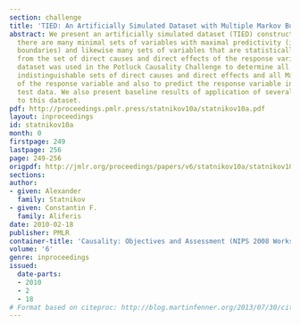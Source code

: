 ```yaml
---
section: challenge
title: 'TIED: An Artificially Simulated Dataset with Multiple Markov Boundaries'
abstract: We present an artificially simulated dataset (TIED) constructed so that
  there are many minimal sets of variables with maximal predictivity (i.e., Markov
  boundaries) and likewise many sets of variables that are statistically indistinguishable
  from the set of direct causes and direct effects of the response variable. This
  dataset was used in the Potluck Causality Challenge to determine all statistically
  indistinguishable sets of direct causes and direct effects and all Markov boundaries
  of the response variable and also to predict the response variable in the independent
  test data. We also present baseline results of application of several algorithms
  to this dataset.
pdf: http://proceedings.pmlr.press/statnikov10a/statnikov10a.pdf
layout: inproceedings
id: statnikov10a
month: 0
firstpage: 249
lastpage: 256
page: 249-256
origpdf: http://jmlr.org/proceedings/papers/v6/statnikov10a/statnikov10a.pdf
sections: 
author:
- given: Alexander
  family: Statnikov
- given: Constantin F.
  family: Aliferis
date: 2010-02-18
publisher: PMLR
container-title: 'Causality: Objectives and Assessment (NIPS 2008 Workshop)'
volume: '6'
genre: inproceedings
issued:
  date-parts:
  - 2010
  - 2
  - 18
# Format based on citeproc: http://blog.martinfenner.org/2013/07/30/citeproc-yaml-for-bibliographies/
---
```

